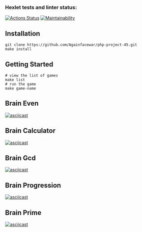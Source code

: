 ### Hexlet tests and linter status:
[![Actions Status](https://github.com/Againfacewar/php-project-45/actions/workflows/hexlet-check.yml/badge.svg)](https://github.com/Againfacewar/php-project-45/actions)
[![Maintainability](https://api.codeclimate.com/v1/badges/025f035e07a0e07da51a/maintainability)](https://codeclimate.com/github/Againfacewar/php-project-45/maintainability)
## Installation

```
git clone https://github.com/Againfacewar/php-project-45.git
make install
```

## Getting Started

```
# view the list of games
make list
# run the game
make game-name
```
## Brain Even
[![asciicast](https://asciinema.org/a/nKnFtpEjXTYgtCnTw6dvqVP7a.svg)](https://asciinema.org/a/nKnFtpEjXTYgtCnTw6dvqVP7a)
## Brain Calculator
[![asciicast](https://asciinema.org/a/nMdSs9Mm1dBR8BNVtv2N4TOtw.svg)](https://asciinema.org/a/nMdSs9Mm1dBR8BNVtv2N4TOtw)
## Brain Gcd
[![asciicast](https://asciinema.org/a/aXXW4FdQOfu6NrlRpl8THTAsv.svg)](https://asciinema.org/a/aXXW4FdQOfu6NrlRpl8THTAsv)
## Brain Progression
[![asciicast](https://asciinema.org/a/rKTHA2WO63N6XjBDKtlsR8XCT.svg)](https://asciinema.org/a/rKTHA2WO63N6XjBDKtlsR8XCT)
## Brain Prime
[![asciicast](https://asciinema.org/a/5OcrigpjZTSsL8EGy8KU63eWV.svg)](https://asciinema.org/a/5OcrigpjZTSsL8EGy8KU63eWV)